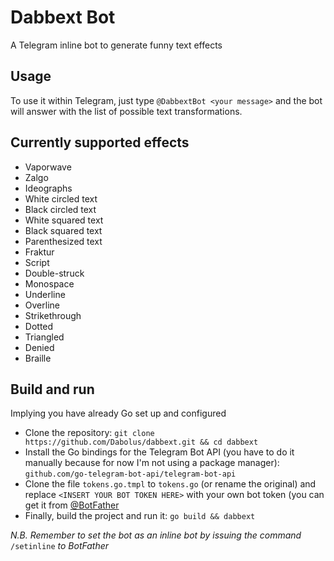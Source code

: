 # Dabbext Bot
A Telegram inline bot to generate funny text effects

## Usage
To use it within Telegram, just type ```@DabbextBot <your message>``` and the bot will answer with the list of possible text transformations.

## Currently supported effects
- Vaporwave
- Zalgo
- Ideographs
- White circled text
- Black circled text
- White squared text
- Black squared text
- Parenthesized text
- Fraktur
- Script
- Double-struck
- Monospace
- Underline
- Overline
- Strikethrough
- Dotted
- Triangled
- Denied
- Braille

## Build and run
Implying you have already Go set up and configured

- Clone the repository: ```git clone https://github.com/Dabolus/dabbext.git && cd dabbext```
- Install the Go bindings for the Telegram Bot API (you have to do it manually because for now I'm not using a package manager): ```github.com/go-telegram-bot-api/telegram-bot-api```
- Clone the file ```tokens.go.tmpl``` to ```tokens.go``` (or rename the original) and replace ```<INSERT YOUR BOT TOKEN HERE>``` with your own bot token (you can get it from [@BotFather](https://t.me/BotFather)
- Finally, build the project and run it: ```go build && dabbext```

_N.B. Remember to set the bot as an inline bot by issuing the command_ ```/setinline``` _to BotFather_